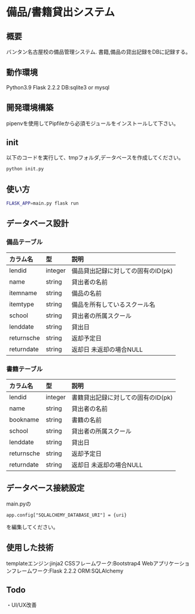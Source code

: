 # 備品/書籍貸出システム
## 概要
バンタン名古屋校の備品管理システム.
書籍,備品の貸出記録をDBに記録する。

## 動作環境
Python3.9
Flask 2.2.2
DB:sqlite3 or mysql

## 開発環境構築
pipenvを使用してPipfileから必須モジュールをインストールして下さい。

## init
以下のコードを実行して、tmpフォルダ,データベースを作成してください。
```bash
python init.py
```

## 使い方
```bash
FLASK_APP=main.py flask run
```

## データベース設計
### 備品テーブル
|カラム名|型|説明|
|:--|:--|:--|
|lendid|integer|備品貸出記録に対しての固有のID(pk)|
|name|string|貸出者の名前|
|itemname|string|備品の名前|
|itemtype|string|備品を所有しているスクール名|
|school|string|貸出者の所属スクール|
|lenddate|string|貸出日|
|returnsche|string|返却予定日|
|returndate|string|返却日 未返却の場合NULL|

### 書籍テーブル
|カラム名|型|説明|
|:--|:--|:--|
|lendid|integer|書籍貸出記録に対しての固有のID(pk)|
|name|string|貸出者の名前|
|bookname|string|書籍の名前|
|school|string|貸出者の所属スクール|
|lenddate|string|貸出日|
|returnsche|string|返却予定日|
|returndate|string|返却日 未返却の場合NULL|


## データベース接続設定
main.pyの
```
app.config["SQLALCHEMY_DATABASE_URI"] = {uri}
```
を編集してください。

## 使用した技術
templateエンジン:jinja2
CSSフレームワーク:Bootstrap4
Webアプリケーションフレームワーク:Flask 2.2.2
ORM:SQLAlchemy

## Todo
・UI/UX改善
